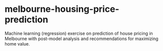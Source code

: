 # melbourne-housing-price-prediction
Machine learning (regression) exercise on prediction of house pricing in Melbourne with post-model analysis and recommendations for maximizing home value.
